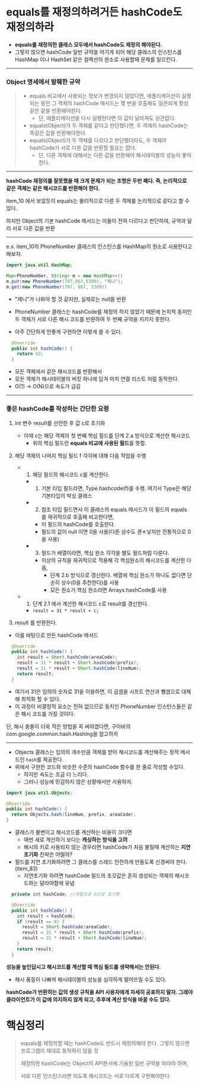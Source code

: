 # equals를 재정의하려거든 hashCode도 재정의하라

- **equals를 재정의한 클래스 모두에서 hashCode도 재정의 해야된다.**
- 그렇지 않으면 hashCode 일반 규약을 어기게 되어 해당 클래스의 인스턴스를 HashMap 이나 HashSet 같은 컬렉션의 원소로 사용할때 문제를 일으킨다.

---
### Object 명세에서 발췌한 규약
> - equals 비교에서 사용되는 정보가 변경되지 않았다면, 애플리케이션이 실행되는 동안 그 객체의 hashCode 메서드는 몇 번을 호출해도 일관되게 항상 같은 같을 반환해야한다.
>   - 단, 애플리케이션을 다시 실행한다면 이 값이 달라져도 상관없다.
> - equals(Object)가 두 객체를 같다고 판단했다면, 두 객체의 hashCode는 똑같은 값을 반환해야한다.
> - equals(Object)가 두 객체를 다르다고 판단했더라도, 두 객체의 hashCode가 서로 다른 값을 반환할 필요는 없다.
>   - 단, 다른 객체에 대해서는 다른 값을 반환해야 해시테이블의 성능이 좋아진다.

---
**hashCode 재정의를 잘못했을 때 크게 문제가 되는 조항은 두번 째다. 즉, 논리적으로 같은 객체는 같은 해시코드를 반환해야 한다.**

item_10 에서 보았듯이 equals는 물리적으로 다른 두 객체를 논리적으로 같다고 할 수 있다.

하지만 Object의 기본 hashCode 메서드는 이둘이 전혀 다르다고 판단하여, 규약과 달리 서로 다른 값을 반환

---
e.x. item_10의 PhoneNumber 클래스의 인스턴스를 HashMap의 원소로 사용한다고 해보자.

```java
import java.util.HashMap;

Map<PhoneNumber, String> m = new HashMap<>()
m.put(new PhoneNumber(707,867,5309), "제니");
m.get(new PhoneNumber(707, 867, 5309))
```

- "제니"가 나와야 할 것 같지만, 실제로는 null을 반환 
- PhoneNumber 클래스는 hashCode를 재정의 하지 않았기 때문에 논치적 동치인 두 객체가 서로 다른 해시 코드를 반환하여 두 번째 규약을 지키지 못한다. 

- 아주 간단하게 안좋게 구현하면 이렇게 쓸 수 있다.
```java
  @Override
  public int hashCode() {
    return 42;
  }
```
- 모든 객체에서 같은 해시코드를 반환해서 
- 모든 객체가 해시테이블의 버킷 하나에 담겨 마치 연결 리스트 처럼 동작한다.
- O(1) -> O(N)으로 속도가 급감


---
### 좋은 hashCode를 작성하는 간단한 요령

1. int 변수 result를 선언한 후 값 c로 초기화
   - 이때 c는 해당 객체의 첫 번째 핵심 필드를 단계 2.a 방식으로 계산한 해시코드
     - 위의 핵심 필드란 **equals 비교에 사용된 필드**를 뜻함.

2. 해당 객체의 나머지 핵심 필드 f 각각에 대해 다음 작업을 수행
    - 1. 해당 필드의 해시코드 c를 계산한다.
      - 1. 기본 타입 필드라면, Type.hashcode(f)를 수행. 여기서 Type은 해당 기본타입의 박싱 클래스
      - 2. 참조 타입 필드면서 이 클래스의 equals 메서드가 이 필드의 equals 를 재귀적으로 호출해 비교한다면, 
        - 이 필드의 hashCode를 호출한다.
        - 필드의 값이 null 이면 0을 사용(다른 상수도 괜ㅊ낳지만 전통적으로 0을 사용)
      - 3. 필드가 배열이라면, 핵심 원소 각각을 별도 필드처럼 다룬다.
        - 이상의 규칙을 재귀적으로 적용해 각 핵심원소의 해시코드를 계산한 다음, 
          - 단계 2.b 방식으로 갱신한다. 배열에 핵심 원소가 하나도 없다면 단순히 상수(0을 추천한다)를 사용
          - 모든 원소가 핵심 원소라면 Arrays.hashCode를 사용
    - 1. 단계 2.1 에서 계산한 해시코드 c로 result를 갱신한다.
      - `result = 31 * result + c;`
3. result 를 반환한다.

- 이를 바탕으로 만든 hashCode 메서드 
```java
  @Override
  public int hashCode() {
    int result = Short.hashCode(areaCode);
    result = 31 * result + Short.hashCode(prefix);
    result = 31 * result + Short.hashCode(lineNum);
    return result;
  }
```
- 여기서 31은 임의의 숫자로 31을 이용하면, 이 곱셈을 시프트 연산과 뺄셈으로 대체해 최적화 할 수 있다.
- 이 과정이 비결정적 요소는 전혀 없으므로 동치인 PhoneNumber 인스턴스들은 같은 해시 코드를 가질 것이다.



단, 해시 충돌이 더욱 적은 방법을 꼭 써야겠다면, 구아바의 com.google.common.hash.Hashing을 참고하자

---
- Objects 클래스는 임의의 개수만큼 객체를 받아 해시코드를 계산해주는 정적 메서드인 `hash`를 제공한다.
- 위에서 구현한 코드와 비슷한 수준의 hashCode 함수를 한 줄로 작성할 수있다.
  - 하지만 속도는 조금 더 느리다.
  - 그러니 성능에 민감하지 않은 상황에서만 사용하자.

```java
import java.util.Objects;

@Override
public int hashCode() {
  return Objects.hash(lineNum, prefix, areaCode);
}
```
- 클래스가 불변이고 해시코드를 계산하는 비용이 크다면
  - 매번 새로 계산하기 보다는 **캐싱하는 방식을 고려**
  - 해시의 키로 사용되지 않는 경우라면 hashCode가 처음 불릴때 계산하는 **지연 초기화** 전략은 어떨까?
- 필드를 지연 초기화하려면 그 클래스를 스레드 안전하게 만들도록 신경써야 한다. (item_83)
  - 지연초기화 하려면 hashCode 필드의 초깃값은 흔히 생성되는 객체의 해시코드와는 달라야함에 유념

```java
  private int hashCode; //자동으로 0으로 초기화

  @Override
  public int hashCode() {
    int result = hashCode;
    if (result == 0) {
      result = Short.hashCode(areaCode);
      result = 31 * result + Short.hashCode(prefix);
      result = 31 * result + Short.hashCode(lineNum);
    }
    return result;
  }
```

**성능을 높인답시고 해시코드를 계산할 때 핵심 필드를 생략해서는 안된다.**
- 해시 품질이 나빠져 해시테이블의 성능을 심각하게 떨어뜨릴 수도 있다.


**hashCode가 반환하는 값의 생성 규칙을 API 사용자에게 자세히 공표하지 말자. 그래야 클라이언트가 이 값에 의지하지 않게 되고, 추후에 계산 방식을 바꿀 수도 있다.**


# 핵심정리
> equals를 재정의할 때는 hashCode도 반드시 재정의해야 한다. 그렇지 않으면 프로그램이 제대로 동작하지 않을 것
> 
> 재정의한 hashCode는 Object의 API문서에 기술된 일반 규약을 따라야 하며,
> 
> 서로 다른 인스턴스라면 되도록 해시코드는 서로 다르게 구현해야한다.